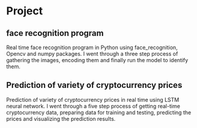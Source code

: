 # Project
## face recognition program
Real time face recognition program in Python using face_recognition, Opencv and numpy packages. I went through a three step process of gathering the images, encoding them and finally run the model to identify them.
## Prediction of variety of cryptocurrency prices
Prediction of variety of cryptocurrency prices in real time using LSTM neural network. I went through a five step process of getting real-time cryptocurrency data,
preparing data for training and testing, predicting the
prices and visualizing the prediction results.
